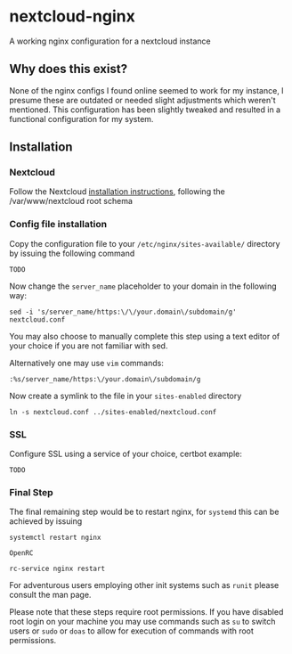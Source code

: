 # nextcloud-nginx
A working nginx configuration for a nextcloud instance

## Why does this exist?

None of the nginx configs I found online seemed to work for my instance, I presume these are outdated or needed slight adjustments which weren't mentioned.
This configuration has been slightly tweaked and resulted in a functional configuration for my system.

## Installation 

### Nextcloud 

Follow the Nextcloud [installation instructions](https://docs.nextcloud.com/server/latest/admin_manual/installation/example_ubuntu.html), following the /var/www/nextcloud root schema

### Config file installation 

Copy the configuration file to your `/etc/nginx/sites-available/` directory by issuing the following command

```console
TODO
```

Now change the `server_name` placeholder to your domain in the following way:

```console
sed -i 's/server_name/https:\/\/your.domain\/subdomain/g' nextcloud.conf
```

You may also choose to manually complete this step using a text editor of your choice if you are not familiar with sed.

Alternatively one may use `vim` commands:

```console
:%s/server_name/https:\/your.domain\/subdomain/g
```

Now create a symlink to the file in your `sites-enabled` directory

```console
ln -s nextcloud.conf ../sites-enabled/nextcloud.conf
``` 

### SSL

Configure SSL using a service of your choice, certbot example:

```console
TODO 
```

### Final Step

The final remaining step would be to restart nginx, for `systemd` this can be achieved by issuing 

```console
systemctl restart nginx
```

`OpenRC`

```console
rc-service nginx restart
```

For adventurous users employing other init systems such as `runit` please consult the man page.

Please note that these steps require root permissions. If you have disabled root login on your machine you may use commands such as `su` to switch users or `sudo` or `doas` to allow for execution of commands with root permissions.
